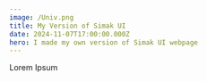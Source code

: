 ```yaml
---
image: /Univ.png
title: My Version of Simak UI
date: 2024-11-07T17:00:00.000Z
hero: I made my own version of Simak UI webpage
---
```


Lorem Ipsum
